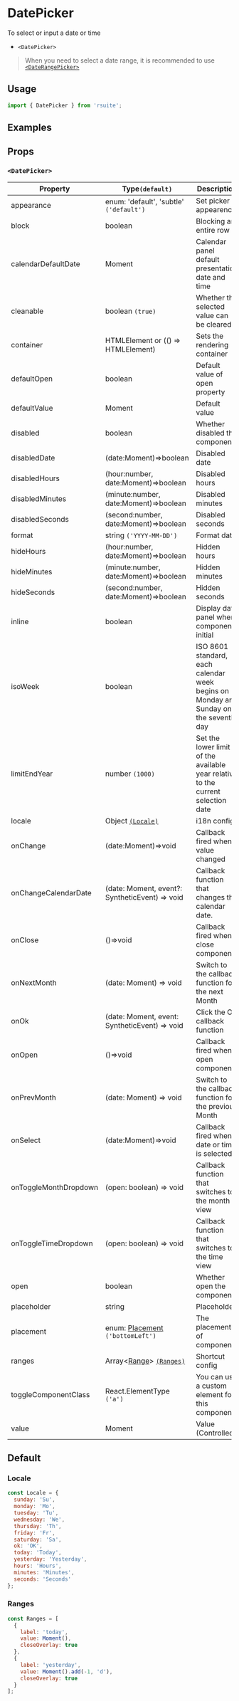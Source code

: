 # DatePicker

To select or input a date or time

* `<DatePicker>`

> When you need to select a date range, it is recommended to use [`<DateRangePicker>`](./date-range-picker)

## Usage

```js
import { DatePicker } from 'rsuite';
```

## Examples

<!--{demo}-->

## Props

### `<DatePicker>`

| Property              | Type`(default)`                                | Description                                                                          |
| --------------------- | ---------------------------------------------- | ------------------------------------------------------------------------------------ |
| appearance            | enum: 'default', 'subtle' `('default')`        | Set picker appearence                                                                |
| block                 | boolean                                        | Blocking an entire row                                                               |
| calendarDefaultDate   | Moment                                         | Calendar panel default presentation date and time                                    |
| cleanable             | boolean `(true)`                               | Whether the selected value can be cleared                                            |
| container             | HTMLElement or (() => HTMLElement)             | Sets the rendering container                                                         |
| defaultOpen           | boolean                                        | Default value of open property                                                       |
| defaultValue          | Moment                                         | Default value                                                                        |
| disabled              | boolean                                        | Whether disabled the component                                                       |
| disabledDate          | (date:Moment)=>boolean                         | Disabled date                                                                        |
| disabledHours         | (hour:number, date:Moment)=>boolean            | Disabled hours                                                                       |
| disabledMinutes       | (minute:number, date:Moment)=>boolean          | Disabled minutes                                                                     |
| disabledSeconds       | (second:number, date:Moment)=>boolean          | Disabled seconds                                                                     |
| format                | string `('YYYY-MM-DD')`                        | Format date                                                                          |
| hideHours             | (hour:number, date:Moment)=>boolean            | Hidden hours                                                                         |
| hideMinutes           | (minute:number, date:Moment)=>boolean          | Hidden minutes                                                                       |
| hideSeconds           | (second:number, date:Moment)=>boolean          | Hidden seconds                                                                       |
| inline                | boolean                                        | Display date panel when component initial                                            |
| isoWeek               | boolean                                        | ISO 8601 standard, each calendar week begins on Monday and Sunday on the seventh day |
| limitEndYear          | number `(1000)`                                | Set the lower limit of the available year relative to the current selection date     |
| locale                | Object [`(Locale)`](#Locale)                   | i18n config                                                                          |
| onChange              | (date:Moment)=>void                            | Callback fired when value changed                                                    |
| onChangeCalendarDate  | (date: Moment, event?: SyntheticEvent) => void | Callback function that changes the calendar date.                                    |
| onClose               | ()=>void                                       | Callback fired when close component                                                  |
| onNextMonth           | (date: Moment) => void                         | Switch to the callback function for the next Month                                   |
| onOk                  | (date: Moment, event: SyntheticEvent) => void  | Click the OK callback function                                                       |
| onOpen                | ()=>void                                       | Callback fired when open component                                                   |
| onPrevMonth           | (date: Moment) => void                         | Switch to the callback function for the previous Month                               |
| onSelect              | (date:Moment)=>void                            | Callback fired when date or time is selected                                         |
| onToggleMonthDropdown | (open: boolean) => void                        | Callback function that switches to the month view                                    |
| onToggleTimeDropdown  | (open: boolean) => void                        | Callback function that switches to the time view                                     |
| open                  | boolean                                        | Whether open the component                                                           |
| placeholder           | string                                         | Placeholder                                                                          |
| placement             | enum: [Placement](#types) `('bottomLeft')`     | The placement of component                                                           |
| ranges                | Array<[Range](#types)> [`(Ranges)`](#Ranges)   | Shortcut config                                                                      |
| toggleComponentClass  | React.ElementType `('a')`                      | You can use a custom element for this component                                      |
| value                 | Moment                                         | Value (Controlled)                                                                   |


## Default

### Locale

```js
const Locale = {
  sunday: 'Su',
  monday: 'Mo',
  tuesday: 'Tu',
  wednesday: 'We',
  thursday: 'Th',
  friday: 'Fr',
  saturday: 'Sa',
  ok: 'OK',
  today: 'Today',
  yesterday: 'Yesterday',
  hours: 'Hours',
  minutes: 'Minutes',
  seconds: 'Seconds'
};
```

### Ranges

```js
const Ranges = [
  {
    label: 'today',
    value: Moment(),
    closeOverlay: true
  },
  {
    label: 'yesterday',
    value: Moment().add(-1, 'd'),
    closeOverlay: true
  }
];
```
